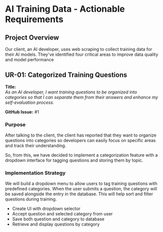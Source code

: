 # **AI Training Data - Actionable Requirements**

## **Project Overview**

Our client, an AI developer, uses web scraping to collect training data for their AI models. They've identified four critical areas to improve data quality and model performance

## **UR-01: Categorized Training Questions**

**Title:**  
_As an AI developer, I want training questions to be organized into categories so that I can separate them from their answers and enhance my self-evaluation process._

**GitHub Issue:** #1

### **Purpose**

After talking to the client, the client has reported that they want to organize questions into categories so developers can easily focus on specific areas and track their understanding.

So, from this, we have decided to implement a categorization feature with a dropdown interface for tagging questions and storing them by topic.

### **Implementation Strategy**

We will build a dropdown menu to allow users to tag training questions with predefined categories. When the user submits a question, the category will be saved alongside the entry in the database. This will help sort and filter questions during training.

- Create UI with dropdown selector  
- Accept question and selected category from user  
- Save both question and category to database  
- Retrieve and display questions by category  

